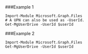 ###Example 1
```
Import-Module Microsoft.Graph.Files
# A UPN can also be used as -UserId.
Get-MgUserDrive -UserId $userId
```
###Example 2
```
Import-Module Microsoft.Graph.Files
Get-MgUserDrive -UserId $userId
```
